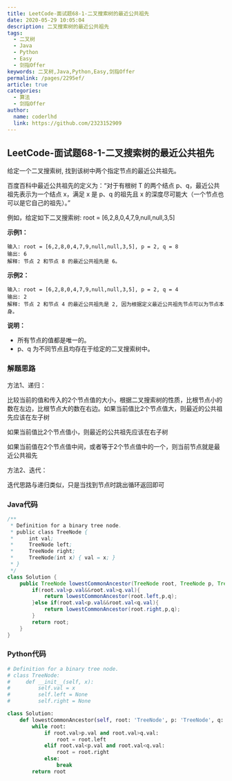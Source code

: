 ```yaml
---
title: LeetCode-面试题68-1-二叉搜索树的最近公共祖先
date: 2020-05-29 10:05:04
description: 二叉搜索树的最近公共祖先
tags: 
  - 二叉树
  - Java
  - Python
  - Easy
  - 剑指Offer
keywords: 二叉树,Java,Python,Easy,剑指Offer
permalink: /pages/2295ef/
article: true
categories: 
  - 算法
  - 剑指Offer
author: 
  name: coderlhd
  link: https://github.com/2323152909
---
```


## LeetCode-面试题68-1-二叉搜索树的最近公共祖先

给定一个二叉搜索树, 找到该树中两个指定节点的最近公共祖先。

百度百科中最近公共祖先的定义为：“对于有根树 T 的两个结点 p、q，最近公共祖先表示为一个结点 x，满足 x 是 p、q 的祖先且 x 的深度尽可能大（一个节点也可以是它自己的祖先）。”

例如，给定如下二叉搜索树:  root = [6,2,8,0,4,7,9,null,null,3,5]

 <!--more-->

**示例1：**

```
输入: root = [6,2,8,0,4,7,9,null,null,3,5], p = 2, q = 8
输出: 6 
解释: 节点 2 和节点 8 的最近公共祖先是 6。
```

**示例2：**

```
输入: root = [6,2,8,0,4,7,9,null,null,3,5], p = 2, q = 4
输出: 2
解释: 节点 2 和节点 4 的最近公共祖先是 2, 因为根据定义最近公共祖先节点可以为节点本身。
```

**说明：**

- 所有节点的值都是唯一的。
- p、q 为不同节点且均存在于给定的二叉搜索树中。

### 解题思路

方法1、递归：

比较当前的值和传入的2个节点值的大小，根据二叉搜索树的性质，比根节点小的数在左边，比根节点大的数在右边。如果当前值比2个节点值大，则最近的公共祖先应该在左子树

如果当前值比2个节点值小，则最近的公共祖先应该在右子树

如果当前值在2个节点值中间，或者等于2个节点值中的一个，则当前节点就是最近公共祖先

方法2、迭代：

迭代思路与递归类似，只是当找到节点时跳出循环返回即可

### Java代码

```java
/**
 * Definition for a binary tree node.
 * public class TreeNode {
 *     int val;
 *     TreeNode left;
 *     TreeNode right;
 *     TreeNode(int x) { val = x; }
 * }
 */
class Solution {
    public TreeNode lowestCommonAncestor(TreeNode root, TreeNode p, TreeNode q) {
        if(root.val>p.val&&root.val>q.val){
            return lowestCommonAncestor(root.left,p,q);
        }else if(root.val<p.val&&root.val<q.val){
            return lowestCommonAncestor(root.right,p,q);
        }
        return root;
    }
}
```

### Python代码

```python
# Definition for a binary tree node.
# class TreeNode:
#     def __init__(self, x):
#         self.val = x
#         self.left = None
#         self.right = None

class Solution:
    def lowestCommonAncestor(self, root: 'TreeNode', p: 'TreeNode', q: 'TreeNode') -> 'TreeNode':
        while root:
            if root.val>p.val and root.val>q.val:
                root = root.left
            elif root.val<p.val and root.val<q.val:
                root = root.right
            else:
                break
        return root
```

